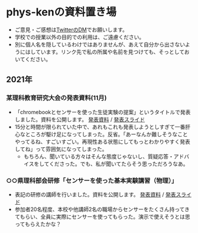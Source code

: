 # phys-kenの資料置き場

* ご意見・ご感想は[TwitterのDM](https://twitter.com/phys_ken)でお願いします。
* 学校での授業以外の目的での利用は、ご遠慮ください。
* 別に個人名を隠しているわけではありませんが、あえて自分から出さないようにはしています。リンク先で私の所属や名前を見つけても、そっとしておいてください。

## 2021年
### 某理科教育研究大会の発表資料(11月)
* 「chromebookとセンサーを使った生徒実験の提案」というタイトルで発表しました。資料を公開します。
[発表資料](https://phys-ken.github.io/phys-ken/datas/20211119_paper.pdf) / [発表スライド](https://phys-ken.github.io/phys-ken/datas/20211119_slide.pdf)
* 15分と時間が限られていた中で、あれもこれも発表しようとしすぎて一番肝心なところが駆け足になってしまった。反省。「あーなんか難しそうなことやってるね、すごいすごい。再現性ある状態にしてもっとわかりやすく発表してね」って雰囲気になってしまった。
  * もちろん、聞いている方々はそんな態度じゃないし、質疑応答・アドバイスをしてくださった。でも、私が聞いてたらそう思っただろうなあ。

### ○○県理科部会研修「センサーを使った基本実験講習（物理）」
* 表記の研修の講師を行いました。資料を公開します。
[発表資料](https://phys-ken.github.io/phys-ken/datas/20211021_paper.pdf) / [発表スライド](https://phys-ken.github.io/phys-ken/datas/20211021_slide.pdf)
* 参加者20名程度、本校や他講師2名の職場からセンサーをたくさん持ってきてもらい、全員に実際にセンサーを使ってもらった。演示で使えそうとは思ってもらえたかな？
